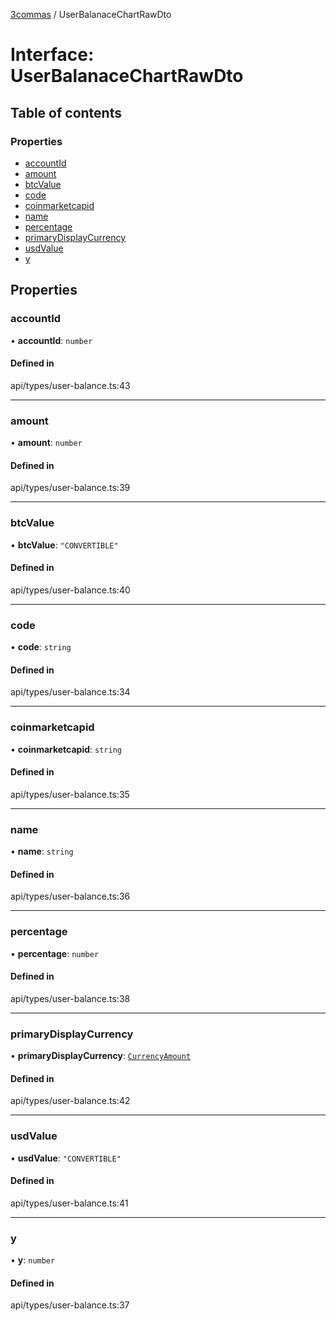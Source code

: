 [3commas](../README.md) / UserBalanaceChartRawDto

# Interface: UserBalanaceChartRawDto

## Table of contents

### Properties

- [accountId](UserBalanaceChartRawDto.md#accountid)
- [amount](UserBalanaceChartRawDto.md#amount)
- [btcValue](UserBalanaceChartRawDto.md#btcvalue)
- [code](UserBalanaceChartRawDto.md#code)
- [coinmarketcapid](UserBalanaceChartRawDto.md#coinmarketcapid)
- [name](UserBalanaceChartRawDto.md#name)
- [percentage](UserBalanaceChartRawDto.md#percentage)
- [primaryDisplayCurrency](UserBalanaceChartRawDto.md#primarydisplaycurrency)
- [usdValue](UserBalanaceChartRawDto.md#usdvalue)
- [y](UserBalanaceChartRawDto.md#y)

## Properties

### accountId

• **accountId**: `number`

#### Defined in

api/types/user-balance.ts:43

---

### amount

• **amount**: `number`

#### Defined in

api/types/user-balance.ts:39

---

### btcValue

• **btcValue**: `"CONVERTIBLE"`

#### Defined in

api/types/user-balance.ts:40

---

### code

• **code**: `string`

#### Defined in

api/types/user-balance.ts:34

---

### coinmarketcapid

• **coinmarketcapid**: `string`

#### Defined in

api/types/user-balance.ts:35

---

### name

• **name**: `string`

#### Defined in

api/types/user-balance.ts:36

---

### percentage

• **percentage**: `number`

#### Defined in

api/types/user-balance.ts:38

---

### primaryDisplayCurrency

• **primaryDisplayCurrency**: [`CurrencyAmount`](CurrencyAmount.md)

#### Defined in

api/types/user-balance.ts:42

---

### usdValue

• **usdValue**: `"CONVERTIBLE"`

#### Defined in

api/types/user-balance.ts:41

---

### y

• **y**: `number`

#### Defined in

api/types/user-balance.ts:37
